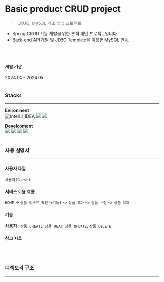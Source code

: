 # Basic product CRUD project
> CRUD, MySQL 기초 학습 프로젝트

- Spring CRUD 기능 개발을 위한 초석 개인 프로젝트입니다.
- Back-end API 개발 및 JDBC Template을 이용한 MySQL 연동.
<br>
<br>


#### 개발 기간
2024.04 - 2024.05
<br>
<br>


### Stacks
---
**Evironment** <br>
<img src="https://img.shields.io/badge/IntelliJ_IDEA-000000?style=for-the-badge&amp;logo=IntelliJ%20IDEA&amp;logoColor=white" alt="IntelliJ_IDEA">
<img src="https://img.shields.io/badge/Git-F05032?style=for-the-badge&logo=Git&logoColor=white">   <!-- Git -->
<img src="https://img.shields.io/badge/Github-181717?style=for-the-badge&logo=GitHub&logoColor=white">   <!-- Github -->

**Development** <br>
<img src="https://img.shields.io/badge/java-007396?style=for-the-badge&logo=OpenJDK&logoColor=white">   <!-- Java -->
<img src="https://img.shields.io/badge/Spring-6DB33F?style=for-the-badge&logo=Spring&logoColor=white">  <!-- Spring -->
<img src="https://img.shields.io/badge/springboot-6DB33F?style=for-the-badge&logo=springboot&logoColor=white">  <!-- Spring boot -->
<img src="https://img.shields.io/badge/MySQL-4479A1?style=for-the-badge&logo=MySQL&logoColor=white">   <!-- MySQL -->
<br>
<br>


### 사용 설명서
---
  #### 사용자 타입
  `사용자(Guest)`
  #### 서비스 이용 흐름
  `HOME` -> `상품 리스트 확인(+기능)` -> `상품 추가` -> `상품 수정` -> `상품 삭제`
  #### 기능
  **사용자** : `상품 CREATE`, `상품 READ`, `상품 UPDATE`, `상품 DELETE` <br>
  #### 참고 자료
<br>
<br>


### 디렉토리 구조
---

<br>
